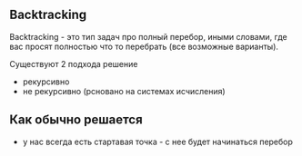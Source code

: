 ## Backtracking
Backtracking - это тип задач про полный перебор, иными словами, где вас просят полностью что то перебрать (все возможные варианты).

Существуют 2 подхода решение
- рекурсивно
- не рекурсивно (рсновано на системах исчисления)

## Как обычно решается
- у нас всегда есть стартавая точка - с нее будет начинаться перебор 